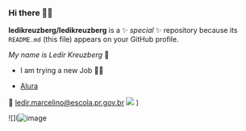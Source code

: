 ### Hi there 👩‍🏫



**ledikreuzberg/ledikreuzberg** is a ✨ _special_ ✨ repository because its `README.md` (this file) appears on your GitHub profile.


_My name is Ledir Kreuzberg_ 🦉
- I am trying a new Job 🧞‍♀️
 
- [Alura](https://www.alura.com.br)

📧 ledir.marcelino@escola.pr.gov.br
![](https://user-images.githubusercontent.com/131891435/235962954-be69c0ac-c425-4ecc-b1df-bac106e51749.png)
)

![](![image](https://user-images.githubusercontent.com/131891435/235964020-a1f427c3-7696-4321-882c-4657fb209acf.png)
